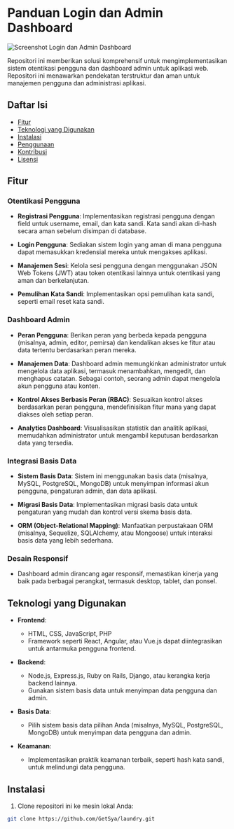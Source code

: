 # Panduan Login dan Admin Dashboard

![Screenshot Login dan Admin Dashboard](dashboard-screenshot.png)

Repositori ini memberikan solusi komprehensif untuk mengimplementasikan sistem otentikasi pengguna dan dashboard admin untuk aplikasi web. Repositori ini menawarkan pendekatan terstruktur dan aman untuk manajemen pengguna dan administrasi aplikasi.

## Daftar Isi

- [Fitur](#fitur)
- [Teknologi yang Digunakan](#teknologi-yang-digunakan)
- [Instalasi](#instalasi)
- [Penggunaan](#penggunaan)
- [Kontribusi](#kontribusi)
- [Lisensi](#lisensi)

## Fitur

### Otentikasi Pengguna

- **Registrasi Pengguna**: Implementasikan registrasi pengguna dengan field untuk username, email, dan kata sandi. Kata sandi akan di-hash secara aman sebelum disimpan di database.

- **Login Pengguna**: Sediakan sistem login yang aman di mana pengguna dapat memasukkan kredensial mereka untuk mengakses aplikasi.

- **Manajemen Sesi**: Kelola sesi pengguna dengan menggunakan JSON Web Tokens (JWT) atau token otentikasi lainnya untuk otentikasi yang aman dan berkelanjutan.

- **Pemulihan Kata Sandi**: Implementasikan opsi pemulihan kata sandi, seperti email reset kata sandi.

### Dashboard Admin

- **Peran Pengguna**: Berikan peran yang berbeda kepada pengguna (misalnya, admin, editor, pemirsa) dan kendalikan akses ke fitur atau data tertentu berdasarkan peran mereka.

- **Manajemen Data**: Dashboard admin memungkinkan administrator untuk mengelola data aplikasi, termasuk menambahkan, mengedit, dan menghapus catatan. Sebagai contoh, seorang admin dapat mengelola akun pengguna atau konten.

- **Kontrol Akses Berbasis Peran (RBAC)**: Sesuaikan kontrol akses berdasarkan peran pengguna, mendefinisikan fitur mana yang dapat diakses oleh setiap peran.

- **Analytics Dashboard**: Visualisasikan statistik dan analitik aplikasi, memudahkan administrator untuk mengambil keputusan berdasarkan data yang tersedia.

### Integrasi Basis Data

- **Sistem Basis Data**: Sistem ini menggunakan basis data (misalnya, MySQL, PostgreSQL, MongoDB) untuk menyimpan informasi akun pengguna, pengaturan admin, dan data aplikasi.

- **Migrasi Basis Data**: Implementasikan migrasi basis data untuk pengaturan yang mudah dan kontrol versi skema basis data.

- **ORM (Object-Relational Mapping)**: Manfaatkan perpustakaan ORM (misalnya, Sequelize, SQLAlchemy, atau Mongoose) untuk interaksi basis data yang lebih sederhana.

### Desain Responsif

- Dashboard admin dirancang agar responsif, memastikan kinerja yang baik pada berbagai perangkat, termasuk desktop, tablet, dan ponsel.

## Teknologi yang Digunakan

- **Frontend**:
  - HTML, CSS, JavaScript, PHP
  - Framework seperti React, Angular, atau Vue.js dapat diintegrasikan untuk antarmuka pengguna frontend.

- **Backend**:
  - Node.js, Express.js, Ruby on Rails, Django, atau kerangka kerja backend lainnya.
  - Gunakan sistem basis data untuk menyimpan data pengguna dan admin.

- **Basis Data**:
  - Pilih sistem basis data pilihan Anda (misalnya, MySQL, PostgreSQL, MongoDB) untuk menyimpan data pengguna dan admin.

- **Keamanan**:
  - Implementasikan praktik keamanan terbaik, seperti hash kata sandi, untuk melindungi data pengguna.

## Instalasi

1. Clone repositori ini ke mesin lokal Anda:

```bash
git clone https://github.com/GetSya/laundry.git
